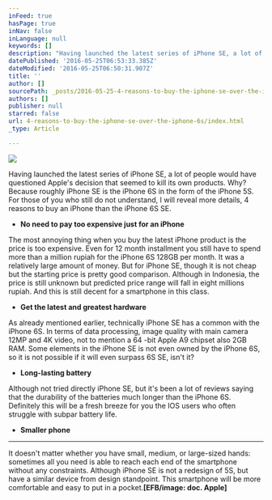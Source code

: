 ```yaml
---
inFeed: true
hasPage: true
inNav: false
inLanguage: null
keywords: []
description: "Having launched the latest series of iPhone SE, a lot of people would have questioned Apple's decision that seemed to kill its own products. Why? Because roughly iPhone SE is the iPhone 6S in the form of the iPhone 5S. For those of you who still do not understand, I will reveal more details, 4 reasons to buy an iPhone than the iPhone 6S SE."
datePublished: '2016-05-25T06:53:33.385Z'
dateModified: '2016-05-25T06:50:31.907Z'
title: ''
author: []
sourcePath: _posts/2016-05-25-4-reasons-to-buy-the-iphone-se-over-the-iphone-6s.md
authors: []
publisher: null
starred: false
url: 4-reasons-to-buy-the-iphone-se-over-the-iphone-6s/index.html
_type: Article

---
```

![](https://the-grid-user-content.s3-us-west-2.amazonaws.com/447b331d-4feb-40bd-a8bb-d09fb740c445.png)

Having launched the latest series of iPhone SE, a lot of people would have questioned Apple's decision that seemed to kill its own products. Why? Because roughly iPhone SE is the iPhone 6S in the form of the iPhone 5S. For those of you who still do not understand, I will reveal more details, 4 reasons to buy an iPhone than the iPhone 6S SE.

* **No need to pay too expensive just for an iPhone**

The most annoying thing when you buy the latest iPhone product is the price is too expensive. Even for 12 month installment you still have to spend more than a million rupiah for the iPhone 6S 128GB per month. It was a relatively large amount of money. But for iPhone SE, though it is not cheap but the starting price is pretty good comparison. Although in Indonesia, the price is still unknown but predicted price range will fall in eight millions rupiah. And this is still decent for a smartphone in this class.

* **Get the latest and greatest hardware**

As already mentioned earlier, technically iPhone SE has a common with the iPhone 6S. In terms of data processing, image quality with main camera 12MP and 4K video, not to mention a 64 -bit Apple A9 chipset also 2GB RAM. Some elements in the iPhone SE is not even owned by the iPhone 6S, so it is not possible if it will even surpass 6S SE, isn't it?

* **Long-lasting battery**

Although not tried directly iPhone SE, but it's been a lot of reviews saying that the durability of the batteries much longer than the iPhone 6S. Definitely this will be a fresh breeze for you the IOS users who often struggle with subpar battery life.

* **Smaller phone**

****

It doesn't matter whether you have small, medium, or large-sized hands: sometimes all you need is able to reach each end of the smartphone without any constraints. Although iPhone SE is not a redesign of 5S, but have a similar device from design standpoint. This smartphone will be more comfortable and easy to put in a pocket.**\[EFB/image: doc. Apple\]**